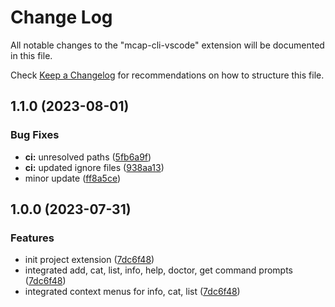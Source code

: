 # Change Log

All notable changes to the "mcap-cli-vscode" extension will be documented in this file.

Check [Keep a Changelog](http://keepachangelog.com/) for recommendations on how to structure this file.

## 1.1.0 (2023-08-01)

### Bug Fixes

* **ci:** unresolved paths ([5fb6a9f](https://github.com/tiwaojo/foxglove-mcap/commit/5fb6a9f4246f7012978535a0b6aee5ac450720a8))
* **ci:** updated ignore files ([938aa13](https://github.com/tiwaojo/foxglove-mcap/commit/938aa13d59ea9d1176e46f721c550c13ee758003))
* minor update ([ff8a5ce](https://github.com/tiwaojo/foxglove-mcap/commit/ff8a5ce2c6edbdea5f68d269d885f5e01a2ec56f))

## 1.0.0 (2023-07-31)


### Features

* init project extension ([7dc6f48](https://github.com/tiwaojo/foxglove-mcap/commit/7dc6f485feca9e72d6ef9cc6778d3c837c63e453))
* integrated add, cat, list, info, help, doctor, get command prompts ([7dc6f48](https://github.com/tiwaojo/foxglove-mcap/commit/7dc6f485feca9e72d6ef9cc6778d3c837c63e453))
* integrated context menus for info, cat, list ([7dc6f48](https://github.com/tiwaojo/foxglove-mcap/commit/7dc6f485feca9e72d6ef9cc6778d3c837c63e453))